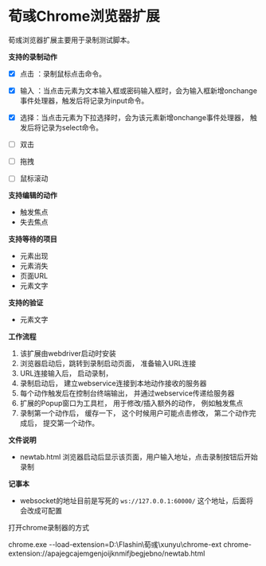 # 荀彧Chrome浏览器扩展

荀彧浏览器扩展主要用于录制测试脚本。



**支持的录制动作**

- [x] 点击 ：录制鼠标点击命令。
- [x] 输入 ：当点击元素为文本输入框或密码输入框时，会为输入框新增onchange事件处理器，触发后将记录为input命令。
- [x] 选择：当点击元素为下拉选择时，会为该元素新增onchange事件处理器， 触发后将记录为select命令。
- [ ] 双击
- [ ] 拖拽
- [ ] 鼠标滚动



**支持编辑的动作**

- 触发焦点
- 失去焦点



**支持等待的项目**

- 元素出现
- 元素消失
- 页面URL
- 元素文字



**支持的验证**

- 元素文字



**工作流程**

1. 该扩展由webdriver启动时安装
2. 浏览器启动后，跳转到录制启动页面， 准备输入URL连接
3. URL连接输入后， 启动录制， 
4. 录制启动后， 建立webservice连接到本地动作接收的服务器
5. 每个动作触发后在控制台终端输出， 并通过webservice传递给服务器
6. 扩展的Popup窗口为工具栏， 用于修改/插入额外的动作， 例如触发焦点
7. 录制第一个动作后， 缓存一下， 这个时候用户可能点击修改， 第二个动作完成后， 提交第一个动作。



**文件说明**

- newtab.html 浏览器启动后显示该页面，用户输入地址，点击录制按钮后开始录制



**记事本**

- websocket的地址目前是写死的 `ws://127.0.0.1:60000/` 这个地址，后面将会改成可配置

打开chrome录制器的方式

chrome.exe --load-extension=D:\Flashin\荀彧\xunyu\chrome-ext chrome-extension://apajegcajemgenjoijknmifjbegjebno/newtab.html